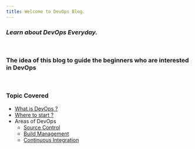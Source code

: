 ```yaml
---
title: Welcome to DevOps Blog.
---
```

### *Learn about DevOps Everyday.*
<br />

### The idea of this blog to guide the beginners who are interested in DevOps
<br />

### Topic Covered
- [What is DevOps ?](devops.md)
- [Where to start ?](hellodevops.md)
- Areas of DevOps
    - [Source Control](sourcecontrol.md)
    - [Build Management](buildmanagement.md)
    - [Continuous Integration](ci.md)
<br/>
<br/>

